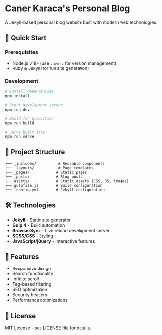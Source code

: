 # Caner Karaca's Personal Blog

A Jekyll-based personal blog website built with modern web technologies.

## 🚀 Quick Start

### Prerequisites
- Node.js v18+ (use `.nvmrc` for version management)
- Ruby & Jekyll (for full site generation)

### Development

```bash
# Install dependencies
npm install

# Start development server
npm run dev

# Build for production
npm run build

# Serve built site
npm run serve
```

## 📁 Project Structure

```
├── _includes/          # Reusable components
├── _layouts/           # Page templates  
├── _pages/            # Static pages
├── _posts/            # Blog posts
├── assets/            # Static assets (CSS, JS, images)
├── gulpfile.js        # Build configuration
└── _config.yml        # Jekyll configuration
```

## 🛠️ Technologies

- **Jekyll** - Static site generator
- **Gulp 4** - Build automation
- **BrowserSync** - Live reload development server
- **SCSS/CSS** - Styling
- **JavaScript/jQuery** - Interactive features

## 🔧 Features

- Responsive design
- Search functionality
- Infinite scroll
- Tag-based filtering
- SEO optimization
- Security headers
- Performance optimizations

## 📝 License

MIT License - see [LICENSE](LICENSE) file for details.